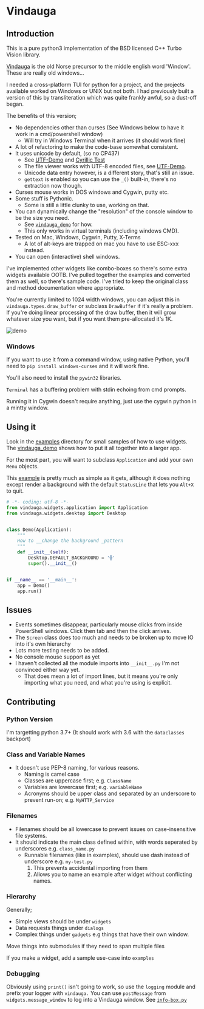 # Vindauga

## Introduction
This is a pure python3 implementation of the BSD licensed C++ Turbo Vision library.

[Vindauga](https://en.wiktionary.org/wiki/vindauga) is the old Norse precursor to the middle english word 'Window'. These are really old windows...

I needed a cross-platform TUI for python for a project, and the projects available worked on Windows or UNIX but not
both. I had previously built a version of this by transliteration which was quite frankly awful, so a dust-off began.

The benefits of this version;

* No dependencies other than curses (See Windows below to have it work in a cmd/powershell window)
  * Will try in Windows Terminal when it arrives (it should work fine)
* A lot of refactoring to make the code-base somewhat consistent.
* It uses unicode by default, (so no CP437)
  * See [UTF-Demo](UTF-8-demo.txt) and [Cyrillic Test](examples/cyrillic-test.py)
  * The file viewer works with UTF-8 encoded files, see [UTF-Demo](UTF-8-demo.txt).
  * Unicode data entry however, is a different story, that's still an issue.
  * `gettext` is enabled so you can use the `_()` built-in, there's no extraction now though.
* Curses mouse works in DOS windows and Cygwin, putty etc.
* Some stuff is Pythonic. 
  * Some is still a little clunky to use, working on that.
* You can dynamically change the "resolution" of the console window to be the size you need.
  * See [`vindauga_demo`](vindauga_demo/vindauga_demo.py) for how.
  * This only works in virtual terminals (including windows CMD).
* Tested on Mac, Windows, Cygwin, Putty, X-Terms
  * A lot of alt-keys are trapped on mac you have to use ESC-xxx instead.
* You can open (interactive) shell windows.

I've implemented other widgets like combo-boxes so there's some extra widgets available OOTB.
I've pulled together the examples and converted them as well, so there's sample code.
I've tried to keep the original class and method documentation where appropriate.

You're currently limited to 1024 width windows, you can adjust this in `vindauga.types.draw_buffer` or subclass 
`DrawBuffer` if it's really a problem. If you're doing linear processing of the draw buffer, then it will grow 
whatever size you want, but if you want them pre-allocated it's 1K.

![demo](docs/screen-show.gif)

### Windows
If you want to use it from a command window, using native Python, you'll need to `pip install windows-curses` and it 
will work fine.

You'll also need to install the `pywin32` libraries. 

`Terminal` has a buffering problem with stdin echoing from cmd prompts. 

Running it in Cygwin doesn't require anything, just use the cygwin python in a mintty window.


## Using it
Look in the [examples](examples) directory for small samples of how to use widgets. 
The [vindauga_demo](vindauga_demo/vindauga_demo.py) shows how to put it all together into a larger app.

For the most part, you will want to subclass `Application` and add your own `Menu` objects.

This [example](examples/background.py) is pretty much as simple as it gets, although it does nothing
except render a background with the default `StatusLine` that lets you `Alt+X` to quit.

```python
# -*- coding: utf-8 -*-
from vindauga.widgets.application import Application
from vindauga.widgets.desktop import Desktop


class Demo(Application):
    """
    How to __change the background _pattern
    """
    def __init__(self):
        Desktop.DEFAULT_BACKGROUND = '╬'
        super().__init__()


if __name__ == '__main__':
    app = Demo()
    app.run()

```

## Issues
* Events sometimes disappear, particularly mouse clicks from inside PowerShell windows. Click then tab and then the click 
arrives.
* The `Screen` class does too much and needs to be broken up to move IO into it's own hierarchy
* Lots more testing needs to be added.
* No console mouse support as yet
* I haven't collected all the module imports into `__init__.py` I'm not convinced either way yet.
  * That does mean a lot of import lines, but it means you're only importing what you need, and
    what you're using is explicit.

## Contributing

### Python Version
I'm targetting python 3.7+ (It should work with 3.6 with the `dataclasses` backport)

### Class and Variable Names
* It doesn't use PEP-8 naming, for various reasons.
  * Naming is camel case
  * Classes are uppercase first; e.g. `ClassName`
  * Variables are lowercase first; e.g. `variableName`
  * Acronyms should be upper class and separated by an underscore to prevent run-on; e.g. `MyHTTP_Service`  

### Filenames
* Filenames should be all lowercase to prevent issues on case-insensitive file systems.
* It should indicate the main class defined within, with words seperated by underscores e.g. `class_name.py`
  * Runnable filenames (like in examples), should use dash instead of underscore e.g. `my-test.py`
    1. This prevents accidental importing from them
    2. Allows you to name an example after widget without conflicting names.

### Hierarchy
Generally; 
* Simple views should be under `widgets` 
* Data requests things under `dialogs` 
* Complex things under `gadgets` e.g things that have their own window.

Move things into submodules if they need to span multiple files

If you make a widget, add a sample use-case into `examples` 

### Debugging
Obviously using `print()` isn't going to work, so use the `logging` module and prefix your logger with `vindauga.`
You can use `postMessage` from `widgets.message_window` to log into a Vindauga window. 
See [`info-box.py`](examples/info-box.py)
